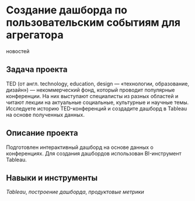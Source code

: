 # Создание дашборда по пользовательским событиям для агрегатора
новостей
## Задача проекта

TED (от англ. technology, education, design — «технологии, образование, дизайн») — некоммерческий фонд, который проводит популярные конференции. На них выступают специалисты из разных областей и читают лекции на актуальные социальные, культурные и научные темы. Исследуете историю TED-конференций и создадите дашборд в Tableau на основе полученных данных.
 
 ## Описание проекта
 
Подготовлен интерактивный дашборд на основе данных о конференциях. Для создания дашбордов использован BI-инструмент Tableau.

## Навыки и инструменты
*Tableau*, *построение дашборда*, *продуктовые метрики*
